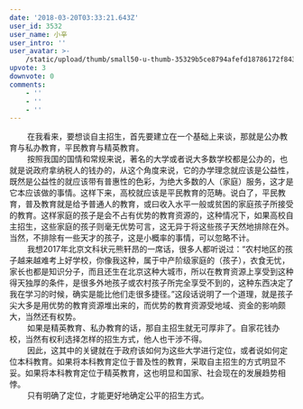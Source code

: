 ```yaml
---
date: '2018-03-20T03:33:21.643Z'
user_id: 3532
user_name: 小辛
user_intro: ''
user_avatar: >-
    /static/upload/thumb/small50-u-thumb-35329b5ce8794afefd18786172f843e65edd1c6e8095.png
upvote: 3
downvote: 0
comments:
    - ''
    - ''
    - ''
---
```


<div>&nbsp; &nbsp; &nbsp; &nbsp; 在我看来，要想谈自主招生，首先要建立在一个基础上来谈，那就是公办教育与私办教育，平民教育与精英教育。</div>

<div>&nbsp; &nbsp; &nbsp; &nbsp; 按照我国的国情和常规来说，著名的大学或者说大多数学校都是公办的，也就是说政府拿纳税人的钱办的，从这个角度来说，它的办学理念就应该是公益性，既然是公益性的就应该带有普惠性的色彩，为绝大多数的人（家庭）服务，这才是它本应该做的事情。这样下来，高校就应该是平民教育的范畴。说白了，平民教育，普及教育就是给予普通人的教育，或曰收入水平一般或贫困的家庭孩子所接受的教育。这样家庭的孩子是会不占有优势的教育资源的，这种情况下，如果高校自主招生，这些家庭的孩子则毫无优势可言，这无异于将这些孩子天然地排除在外。当然，不排除有一些天才的孩子，这是小概率的事情，可以忽略不计。</div>

<div>&nbsp; &nbsp; &nbsp; &nbsp; 我想2017年北京文科状元熊轩昂的一席话，很多人都听说过：“农村地区的孩子越来越难考上好学校，你像我这种，属于中产阶级家庭的（孩子），衣食无忧，家长也都是知识分子，而且还生在北京这种大城市，所以在教育资源上享受到这种得天独厚的条件，是很多外地孩子或农村孩子所完全享受不到的，这种东西决定了我在学习的时候，确实是能比他们走很多捷径。”这段话说明了一个道理，就是孩子尖大多是用优势的教育资源堆出来的，而优势的教育资源受地域、资金的影响颇大，当然还有权势。</div>

<div>&nbsp; &nbsp; &nbsp; &nbsp; 如果是精英教育、私办教育的话，那自主招生就无可厚非了。自家花钱办校，当然有权利选择怎样的招生方式，他人也干涉不得。</div>

<div>&nbsp; &nbsp; &nbsp; &nbsp; 因此，这其中的关键就在于政府该如何为这些大学进行定位，或者说如何定位本科教育。如果将本科教育定位于普及性的教育，采取自主招生的方式明显不妥。如果将本科教育定位于精英教育，这也明显和国家、社会现在的发展趋势相悖。</div>

<div>&nbsp; &nbsp; &nbsp; &nbsp; 只有明确了定位，才能更好地确定公平的招生方式。</div>
